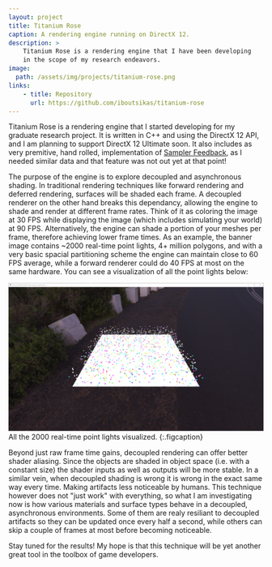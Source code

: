```yaml
---
layout: project
title: Titanium Rose
caption: A rendering engine running on DirectX 12.
description: >
    Titanium Rose is a rendering engine that I have been developing
    in the scope of my research endeavors.
image: 
  path: /assets/img/projects/titanium-rose.png
links:
    - title: Repository
      url: https://github.com/iboutsikas/titanium-rose
---
```


Titanium Rose is a rendering engine that I started developing for my graduate
research project. It is written in C++ and using the DirectX 12 API, and I am
planning to support DirectX 12 Ultimate soon. It also includes as very
premitive, hand rolled, implementation of 
[Sampler
Feedback](https://devblogs.microsoft.com/directx/coming-to-directx-12-sampler-feedback-some-useful-once-hidden-data-unlocked/),
as I needed similar data and that feature was not out yet at that point!

The purpose of the engine is to explore decoupled and asynchronous shading. In
traditional rendering techniques like forward rendering and deferred rendering,
surfaces will be shaded each frame. A decoupled renderer on the other hand
breaks this dependancy, allowing the engine to shade and render at different
frame rates. Think of it as coloring the image at 30 FPS while displaying the
image (which includes simulating your world) at 90 FPS. Alternatively, the
engine can shade a portion of your meshes per frame, therefore achieving lower
frame times. As an example, the banner image contains ~2000 real-time point
lights, 4+ million polygons, and with a very basic spacial partitioning scheme
the engine can maintain close to 60 FPS average, while a forward renderer could
do 40 FPS at most on the same hardware. You can see a visualization of all the
point lights below:

![](/assets/img/projects/lights_galore.png)
All the 2000 real-time point lights visualized.
{:.figcaption}

Beyond just raw frame time gains, decoupled rendering can offer better shader
aliasing. Since the objects are shaded in object space (i.e. with a constant
size) the shader inputs as well as outputs will be more stable. In a similar
vein, when decoupled shading is wrong it is wrong in the exact same way every
time. Making artifacts less noticeable by humans. This technique however does
not "just work" with everything, so what I am investigating now is how various
materials and surface types behave in a decoupled, asynchronous environments.
Some of them are realy resiliant to decoupled artifacts so they can be updated
once every half a second, while others can skip a couple of frames at most
before becoming noticeable.

Stay tuned for the results! My hope is that this technique will be yet another
great tool in the toolbox of game developers.